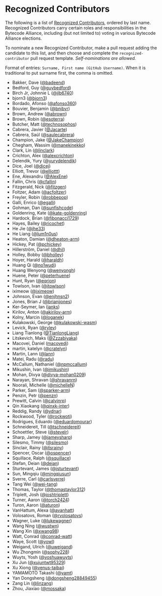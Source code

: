 # Recognized Contributors

The following is a list of [Recognized Contributors](https://github.com/bytecodealliance/governance/blob/main/TSC/charter.md#recognized-contributors), ordered by last name. Recognized Contributors carry certain roles and responsibilities in the Bytecode Alliance, including (but not limited to) voting in various Bytecode Alliance elections.

To nominate a new Recognized Contributor, make a pull request adding the candidate to this list, and then choose and complete the `recognized-contributor` pull request template. _Self-nominations are allowed._

Format of entries: `Surname, First name (GitHub Username)`. When it is traditional to put surname first, the comma is omitted.

* Bakker, Dave ([@badeend](https://github.com/badeend))
* Bedford, Guy ([@guybedford](https://github.com/guybedford))
* Birch Jr, Johnnie L ([@jlb6740](https://github.com/jlb6740))
* bjorn3 ([@bjorn3](https://github.com/bjorn3))
* Bordado, Afonso ([@afonso360](https://github.com/afonso360))
* Bouvier, Benjamin ([@bnjbvr](https://github.com/bnjbvr))
* Brown, Andrew ([@abrown](https://github.com/abrown))
* Brown, Robin ([@esoterra](https://github.com/esoterra))
* Butcher, Matt ([@technosophos](https://github.com/technosophos))
* Cabrera, Javier ([@Jacarte](https://github.com/Jacarte))
* Cabrera, Saúl ([@saulecabrera](https://github.com/saulecabrera))
* Champion, Jake ([@JakeChampion](https://GitHub.com/jakechampion))
* Chegham, Wassim ([@manekinekko](https://github.com/manekinekko))
* Clark, Lin ([@linclark](https://github.com/linclark))
* Crichton, Alex ([@alexcrichton](https://github.com/alexcrichton))
* Delendik, Yury ([@yurydelendik](https://github.com/yurydelendik))
* Dice, Joel ([@dicej](https://github.com/dicej))
* Elliott, Trevor ([@elliottt](https://github.com/elliottt))
* Ene, Alexandru ([@AlexEne](https://github.com/AlexEne))
* Fallin, Chris ([@cfallin](https://github.com/cfallin))
* Fitzgerald, Nick ([@fitzgen](https://github.com/fitzgen))
* Foltzer, Adam ([@acfoltzer](https://github.com/acfoltzer))
* Freyler, Robin ([@robbepop](https://github.com/robbepop))
* Galli, Enrico ([@egalli](https://github.com/egalli))
* Gohman, Dan ([@sunfishcode](https://github.com/sunfishcode))
* Goldenring, Kate ([@kate-goldenring](https://github.com/kate-goldenring))
* Hardock, Brian ([@fibonacci1729](https://github.com/fibonacci1729))
* Hayes, Bailey ([@ricochet](https://github.com/ricochet))
* He Jie ([@jhe33](https://github.com/jhe33))
* He Liang ([@lum1n0us](https://github.com/lum1n0us))
* Heaton, Damian ([@dheaton-arm](https://github.com/dheaton-arm))
* Hickey, Pat ([@pchickey](https://github.com/pchickey))
* Hillerström, Daniel ([@dhil](https://github.com/dhil))
* Holley, Bobby ([@bholley](https://github.com/bholley))
* Hoyer, Harald ([@haraldh](https://github.com/haraldh))
* Huang Qi ([@no1wudi](https://github.com/no1wudi))
* Huang Wenyong ([@wenyongh](https://github.com/wenyongh))
* Huene, Peter ([@peterhuene](https://github.com/peterhuene))
* Hunt, Ryan ([@eqrion](https://github.com/eqrion))
* Towlson, Ivan ([@itowlson](https://github.com/itowlson))
* iximeow ([@iximeow](https://github.com/iximeow))
* Johnson, Evan ([@enjhnsn2](https://github.com/enjhnsn2))
* Jones, Brian J ([@brianjjones](https://github.com/brianjjones))
* Ker-Seymer, Ian ([ianks](https://github.com/ianks))
* Kirilov, Anton ([@akirilov-arm](https://github.com/akirilov-arm))
* Kolny, Marcin ([@loganek](https://github.com/loganek))
* Kulakowski, George ([@kulakowski-wasm](https://github.com/kulakowski-wasm))
* Levick, Ryan ([@rylev](https://github.com/rylev/))
* Liang Tianlong ([@TianlongLiang](https://github.com/TianlongLiang))
* Litskevich, Maks ([@Zzzabiyaka](https://github.com/Zzzabiyaka))
* Macovei, Daniel ([macovedj](https://github.com/macovedj))
* martin, katelyn ([@cratelyn](https://github.com/cratelyn))
* Martin, Lann ([@lann](https://github.com/lann))
* Matei, Radu ([@radu](https://github.com/radu-matei))
* McCallum, Nathaniel ([@npmccallum](https://github.com/npmccallum))
* Mikushin, Ivan ([@imikushin](https://github.com/imikushin))
* Mohan, Divya ([@divya-mohan0209](https://github.com/divya-mohan0209))
* Narayan, Shravan ([@shravanrn](https://github.com/shravanrn))
* Noorali, Michelle ([@michelleN](https://github.com/michelleN))
* Parker, Sam ([@sparker-arm](https://github.com/sparker-arm))
* Penzin, Petr ([@penzn](https://github.com/penzn))
* Prewitt, Calvin ([@calvinrp](https://github.com/calvinrp))
* Qin Xiaokang ([@qinxk-inter](https://github.com/qinxk-inter))
* Reddig, Randy ([@ydnar](https://github.com/ydnar))
* Rockwood, Tyler ([@rockwotj](https://github.com/rockwotj))
* Rodrigues, Eduardo ([@eduardomourar](https://github.com/eduardomourar))
* Schneidereit, Till ([@tschneidereit](https://github.com/tschneidereit))
* Schoettler, Steve ([@stevelr](https://github.com/stevelr))
* Sharp, Jamey ([@jameysharp](https://github.com/jameysharp))
* Silesmo, Timmy ([@silesmo](https://github.com/silesmo))
* Sinclair, Rainy ([@itsrainy](https://github.com/itsrainy))
* Spencer, Oscar ([@ospencer](https://github.com/ospencer))
* Squillace, Ralph ([@squillace](https://github.com/squillace))
* Stefan, Deian ([@deian](https://github.com/deian))
* Sturtevant, James ([@jsturtevant](https://github.com/jsturtevant))
* Sun, Mingqiu ([@mingqiusun](https://github.com/mingqiusun))
* Sverre, Carl ([@carlsverre](https://github.com/carlsverre))
* Tang Wei ([@wei-tang](https://github.com/wei-tang))
* Thomas, Taylor ([@thomastaylor312](https://github.com/thomastaylor312))
* Triplett, Josh ([@joshtriplett](https://github.com/joshtriplett))
* Turner, Aaron ([@torch2424](https://github.com/torch2424))
* Turon, Aaron ([@aturon](https://github.com/aturon))
* VanHattum, Alexa ([@avanhatt](https://github.com/avanhatt))
* Volosatovs, Roman ([@rvolosatovs](https://github.com/rvolosatovs))
* Wagner, Luke ([@lukewagner](https://github.com/lukewagner))
* Wang Ning ([@wustwn](https://github.com/wustwn))
* Wang Xin ([@xwang98](https://github.com/xwang98))
* Watt, Conrad ([@conrad-watt](https://github.com/conrad-watt))
* Waye, Scott ([@yowl](https://github.com/yowl))
* Weigand, Ulrich ([@uweigand](https://github.com/uweigand))
* Wu Zhongmin ([@sophy228](https://github.com/sophy228))
* Wuyts, Yosh ([@yoshuawuyts](https://github.com/yoshuawuyts))
* Xu Jun ([@xujuntwt95329](https://github.com/xujuntwt95329))
* Xu Xiong ([@venus-taibai](https://github.com/venus-taibai))
* YAMAMOTO Takashi ([@yamt](https://github.com/yamt))
* Yan Dongsheng ([@dongsheng28849455](https://github.com/dongsheng28849455))
* Zang Lin ([@linzang](https://github.com/linzang))
* Zhou, Jiaxiao ([@mossaka](https://github.com/mossaka))
